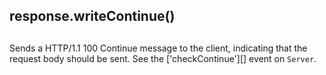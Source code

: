 ## response.writeContinue()

## 

Sends a HTTP/1.1 100 Continue message to the client, indicating that
the request body should be sent. See the \['checkContinue'\]\[\] event on `Server`.